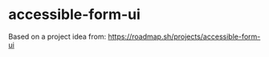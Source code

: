 # accessible-form-ui


Based on a project idea from:
  https://roadmap.sh/projects/accessible-form-ui
